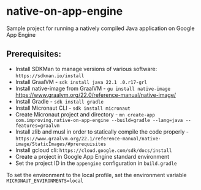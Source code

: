 # native-on-app-engine
Sample project for running a natively compiled Java application on Google App Engine

## Prerequisites:
- Install SDKMan to manage versions of various software: `https://sdkman.io/install`
- Install GraalVM - `sdk install java 22.1 .0.r17-grl`
- Install native-image from GraalVM - `gu install native-image` https://www.graalvm.org/22.0/reference-manual/native-image/
- Install Gradle - `sdk install gradle`
- Install Micronaut CLI - `sdk install micronaut`
- Create Micronaut project and directory - `mn create-app com.improving.native-on-app-engine --build=gradle --lang=java --features=graalvm`
- Install zlib and musl in order to statically compile the code properly - `https://www.graalvm.org/22.1/reference-manual/native-image/StaticImages/#prerequisites`
- Install gcloud cli: `https://cloud.google.com/sdk/docs/install`
- Create a project in Google App Engine standard environment
- Set the project ID in the `appengine` configuration in `build.gradle`


To set the environment to the local profile, set the environment variable `MICRONAUT_ENVIRONMENTS=local`
